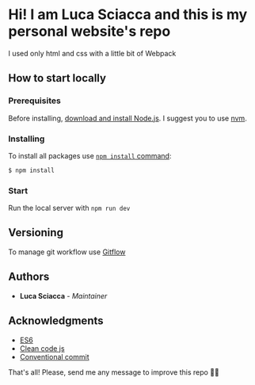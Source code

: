 # Hi! I am Luca Sciacca and this is my personal website's repo

I used only html and css with a little bit of Webpack

## How to start locally

### Prerequisites
Before installing, [download and install Node.js](https://nodejs.org/en/download/). I suggest you to use [nvm](https://github.com/nvm-sh/nvm).

### Installing
To install all packages use [`npm install` command](https://docs.npmjs.com/getting-started/installing-npm-packages-locally):

```bash
$ npm install
```

### Start 
Run the local server with `npm run dev`

## Versioning

To manage git workflow use [Gitflow](https://www.atlassian.com/git/tutorials/comparing-workflows/gitflow-workflow)

## Authors

* **Luca Sciacca** - *Maintainer*

## Acknowledgments

* [ES6](http://es6-features.org/)
* [Clean code js](https://github.com/ryanmcdermott/clean-code-javascript)
* [Conventional commit](https://www.conventionalcommits.org/)

That's all! Please, send me any message to improve this repo 💪🏻
